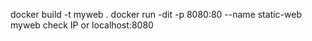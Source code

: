  docker build -t myweb .
 docker run -dit -p 8080:80 --name static-web myweb
 check IP or localhost:8080